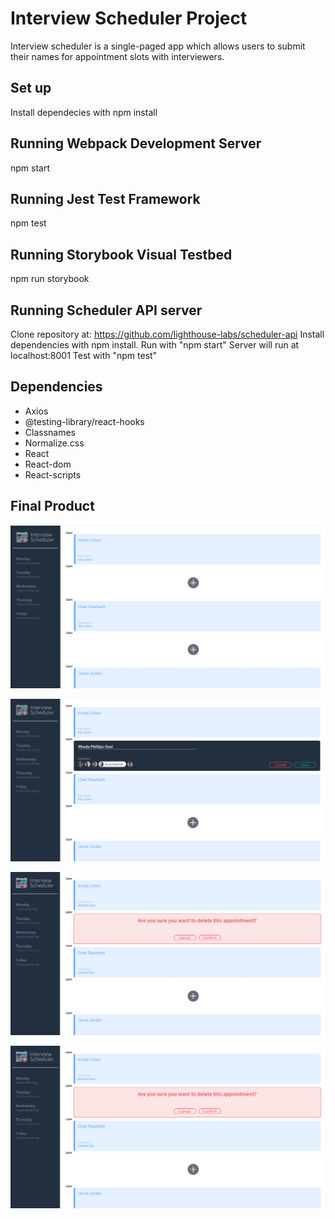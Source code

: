 # Interview Scheduler Project

Interview scheduler is a single-paged app which allows users to submit their names for appointment slots with interviewers.

## Set up

Install dependecies with npm install

## Running Webpack Development Server

npm start

## Running Jest Test Framework

npm test

## Running Storybook Visual Testbed

npm run storybook

## Running Scheduler API server

Clone repository at: https://github.com/lighthouse-labs/scheduler-api
Install dependencies with npm install.
Run with "npm start"
Server will run at localhost:8001
Test with "npm test"
## Dependencies

- Axios
- @testing-library/react-hooks
- Classnames
- Normalize.css
- React
- React-dom
- React-scripts

## Final Product

!["Main page of app"](https://github.com/rphillipsosei/scheduler/blob/master/docs/home.png)

!["Adding of student name for appointment slot"](https://github.com/rphillipsosei/scheduler/blob/master/docs/schedule-appt.png)


!["Confirmation page before deletion"](https://github.com/rphillipsosei/scheduler/blob/master/docs/delete-appt.png)

!["Confirmation page before deletion"](https://github.com/rphillipsosei/scheduler/blob/master/docs/delete-appt.png)

